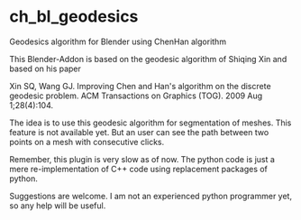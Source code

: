 # ch_bl_geodesics
Geodesics algorithm for Blender using ChenHan algorithm

This Blender-Addon is based on the geodesic algorithm of Shiqing Xin and based on his paper

Xin SQ, Wang GJ. Improving Chen and Han's algorithm on the discrete geodesic problem. ACM Transactions on Graphics (TOG). 2009 Aug 1;28(4):104.

The idea is to use this geodesic algorithm for segmentation of meshes. This feature is not available yet. But an user can see the path between two points on a mesh with consecutive clicks. 

Remember, this plugin is very slow as of now. The python code is just a mere re-implementation of C++ code using replacement packages of python.

Suggestions are welcome. I am not an experienced python programmer yet, so any help will be useful.
